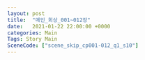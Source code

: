 ```yaml
---
layout: post
title:  "메인_회상_001~012장"
date:   2021-01-22 22:00:00 +0000
categories: Main
Tags: Story Main
SceneCode: ["scene_skip_cp001-012_q1_s10"]
---
```

